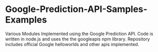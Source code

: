 # Google-Prediction-API-Samples-Examples
Various Modules Implemented using the Google Prediction API. Code is written in node.js and uses the the googleapis npm library. Repository includes official Google helloworlds and other apis implemented.

